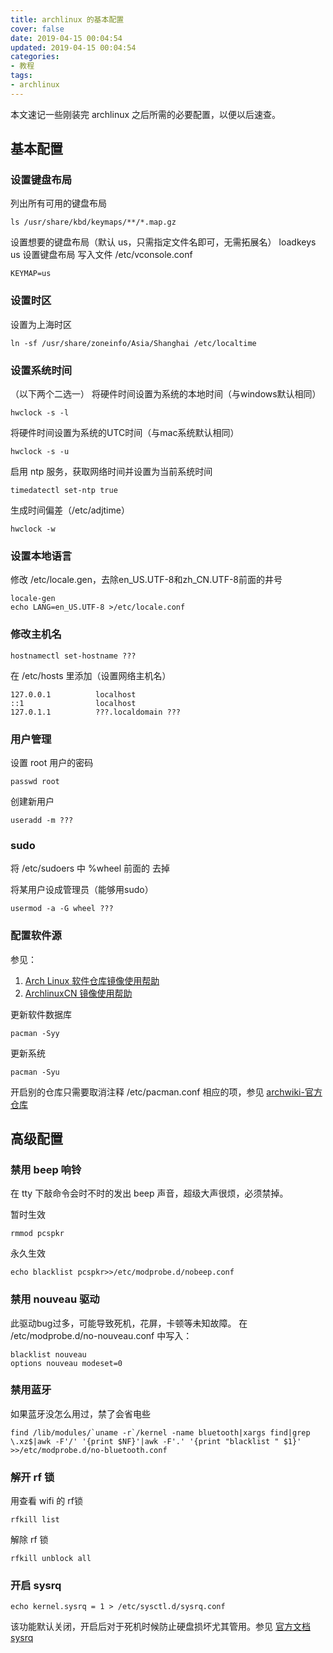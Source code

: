 ```yaml
---
title: archlinux 的基本配置
cover: false
date: 2019-04-15 00:04:54
updated: 2019-04-15 00:04:54
categories:
- 教程
tags:
- archlinux
---
```




本文速记一些刚装完 archlinux 之后所需的必要配置，以便以后速查。

<!--more-->

## 基本配置

### 设置键盘布局

列出所有可用的键盘布局

```shell
ls /usr/share/kbd/keymaps/**/*.map.gz
```

设置想要的键盘布局（默认 us，只需指定文件名即可，无需拓展名）
loadkeys us
设置键盘布局
写入文件 /etc/vconsole.conf

```
KEYMAP=us
```



### 设置时区

设置为上海时区

```shell
ln -sf /usr/share/zoneinfo/Asia/Shanghai /etc/localtime
```



### 设置系统时间

（以下两个二选一）
将硬件时间设置为系统的本地时间（与windows默认相同）

```
hwclock -s -l
```

将硬件时间设置为系统的UTC时间（与mac系统默认相同）

```
hwclock -s -u
```

启用 ntp 服务，获取网络时间并设置为当前系统时间

```
timedatectl set-ntp true
```

生成时间偏差（/etc/adjtime）

```
hwclock -w
```



### 设置本地语言

修改 /etc/locale.gen，去除en_US.UTF-8和zh_CN.UTF-8前面的井号

```
locale-gen
echo LANG=en_US.UTF-8 >/etc/locale.conf
```



### 修改主机名

```
hostnamectl set-hostname ???
```
在 /etc/hosts 里添加（设置网络主机名）

```
127.0.0.1          localhost
::1                localhost
127.0.1.1          ???.localdomain ???
```



### 用户管理

设置 root 用户的密码

```
passwd root
```
创建新用户

```
useradd -m ???
```



### sudo

将 /etc/sudoers 中 %wheel 前面的 去掉

将某用户设成管理员（能够用sudo）

```
usermod -a -G wheel ???
```



### 配置软件源

参见：

1. [Arch Linux 软件仓库镜像使用帮助](https://mirrors.tuna.tsinghua.edu.cn/help/archlinux/)  
2. [ArchlinuxCN 镜像使用帮助](https://mirrors.tuna.tsinghua.edu.cn/help/archlinuxcn/)  


更新软件数据库

```
pacman -Syy
```
更新系统

```
pacman -Syu
```

开启别的仓库只需要取消注释 /etc/pacman.conf 相应的项，参见 [archwiki-官方仓库](https://wiki.archlinux.org/index.php/Official_repositories_(%E7%AE%80%E4%BD%93%E4%B8%AD%E6%96%87))



## 高级配置

### 禁用 beep 响铃

在 tty 下敲命令会时不时的发出 beep 声音，超级大声很烦，必须禁掉。

暂时生效
```
rmmod pcspkr
```
永久生效
```
echo blacklist pcspkr>>/etc/modprobe.d/nobeep.conf
```

### 禁用 nouveau 驱动

此驱动bug过多，可能导致死机，花屏，卡顿等未知故障。
在 /etc/modprobe.d/no-nouveau.conf 中写入：

```
blacklist nouveau
options nouveau modeset=0
```

### 禁用蓝牙

如果蓝牙没怎么用过，禁了会省电些

```
find /lib/modules/`uname -r`/kernel -name bluetooth|xargs find|grep \.xz$|awk -F'/' '{print $NF}'|awk -F'.' '{print "blacklist " $1}' >>/etc/modprobe.d/no-bluetooth.conf
```

### 解开 rf 锁

用查看 wifi 的 rf锁

```
rfkill list
```
解除 rf 锁
```
rfkill unblock all
```

### 开启 sysrq

```shell
echo kernel.sysrq = 1 > /etc/sysctl.d/sysrq.conf
```

该功能默认关闭，开启后对于死机时候防止硬盘损坏尤其管用。参见 [官方文档sysrq](https://www.kernel.org/doc/html/latest/admin-guide/sysrq.html)

